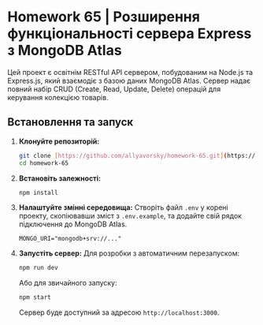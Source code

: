 # Homework 65 | Розширення функціональності сервера Express з MongoDB Atlas
Цей проект є освітнім RESTful API сервером, побудованим на Node.js та Express.js, який взаємодіє з базою даних MongoDB Atlas. Сервер надає повний набір CRUD (Create, Read, Update, Delete) операцій для керування колекцією товарів.

## Встановлення та запуск

1.  **Клонуйте репозиторій:**
    ```bash
    git clone [https://github.com/allyavorsky/homework-65.git](https://github.com/allyavorsky/homework-65.git)
    cd homework-65
    ```

2.  **Встановіть залежності:**
    ```bash
    npm install
    ```

3.  **Налаштуйте змінні середовища:**
    Створіть файл `.env` у корені проекту, скопіювавши зміст з `.env.example`, та додайте свій рядок підключення до MongoDB Atlas.
    ```
    MONGO_URI="mongodb+srv://..."
    ```

4.  **Запустіть сервер:**
    Для розробки з автоматичним перезапуском:
    ```bash
    npm run dev
    ```
    Або для звичайного запуску:
    ```bash
    npm start
    ```
    Сервер буде доступний за адресою `http://localhost:3000`.